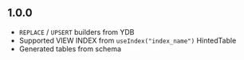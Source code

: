 ## 1.0.0 ##

- `REPLACE` / `UPSERT` builders from YDB 
- Supported VIEW INDEX from `useIndex("index_name")` HintedTable
- Generated tables from schema
